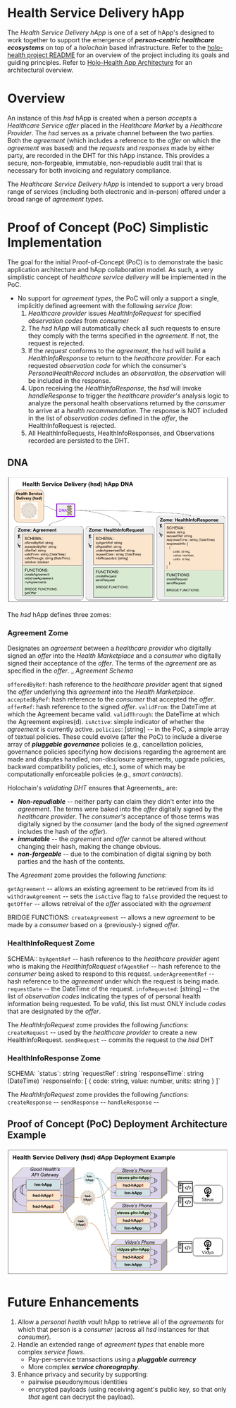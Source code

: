# Health Service Delivery hApp
The _Health Service Delivery hApp_ is one of a set of hApp's designed to work together to support the emergence of _**person-centric healthcare ecosystems**_ on top of a _holochain_ based infrastructure. Refer to the [holo-health project README](../README.md) for an overview of the project including its goals and guiding principles. Refer to [Holo-Health App Architecture](../holo-health-app-architecture.md) for an architectural overview.

# Overview
An instance of this _hsd_ hApp is created when a person _accepts_ a _Healthcare Service offer_ placed in the _Healthcare Market_ by a _Healthcare Provider_. The _hsd_ serves as a private channel between the two parties. Both the _agreement_ (which includes a reference to the _offer_ on which the _agreement_ was based) and the _requests_ and _responses_ made by either party, are recorded in the DHT for this hApp instance. This provides a secure, non-forgeable, immutable, non-repudiable audit trail that is necessary for both invoicing and regulatory compliance. 

The _Healthcare Service Delivery hApp_ is intended to support a very broad range of services (including both electronic and in-person) offered under a broad range of _agreement types_. 

# Proof of Concept (PoC) Simplistic Implementation 
The goal for the initial Proof-of-Concept (PoC) is to demonstrate the basic application architecture and hApp collaboration model. As such, a very simplistic concept of _healthcare service delivery_ will be implemented in the PoC.

* No support for _agreement types_, the PoC will only a support a single, implicitly defined agreement with the following _service flow_:
   1. _Healthcare provider_ issues _HealthInfoRequest_ for specified _observation codes_ from _consumer_
   1. The _hsd hApp_ will automatically check all such requests to ensure they comply with the terms specified in the _agreement_. If not, the request is  rejected.
   1. If the _request_ conforms to the _agreement_, the _hsd_ will build a _HealthInfoResponse_ to return to the _healthcare provider_. For each requested _observation code_ for which the consumer's _PersonalHealthRecord_ includes an _observation_, the _observation_ will be included in the response. 
   1. Upon receiving the _HealthInfoResponse_, the _hsd_ will invoke _handleResponse_ to trigger the _healthcare provider's_ analysis logic to analyze the personal health observations returned by the _consumer_ to arrive at a _health recommendation_. The    response is NOT included in the list of _observation codes_ defined in the _offer_, the HealthInfoRequest is rejected.
   1. All HealthInfoRequests, HealthInfoResponses, and Observations recorded are persisted to the DHT.

## DNA
![Figure 1. Health Service Delivery DNA](../images/hsd-dna.png)

The _hsd_ hApp defines three zomes:

### Agreement Zome
Designates an _agreement_ between a _healthcare provider_ who digitally signed an _offer_ into the _Health Marketplace_ and a _consumer_ who digitally signed their acceptance of the _offer_. The terms of the _agreement_ are as specified in the _offer_. _
_Agreement Schema_

`offeredByRef`: hash reference to the _healthcare provider_ agent that signed the _offer_ underlying this _agreement_ into the _Health Marketplace_.
`acceptedByRef`: hash reference to the _consumer_ that accepted the _offer_.
`offerRef`: hash reference to the signed _offer_.
`validFrom`: the DateTime at which the Agreement became valid.
`validThrough`: the DateTime at which the Agreement expires(d).
`isActive`: simple indicator of whether the _agreement_ is currently active.
`policies`: [string] -- in the PoC, a simple array of textual policies. These could evolve (after the PoC) to include a diverse array of _**pluggable governance**_ policies (e.g., cancellation policies, governance policies specifying how decisions regarding the agreement are made and disputes handled, non-disclosure agreements, upgrade policies, backward compatibility policies, etc.), some of which may be computationally enforceable policies (e.g., _smart contracts_).

Holochain's _validating DHT_ ensures that Agreements_ are:
   * _**Non-repudiable**_ -- neither party can claim they didn't enter into the _agreement_. The terms were baked into the _offer_ digitally signed by the _healthcare provider_. The _consumer's_ acceptance of those terms was digitally signed by the _consumer_ (and the body of the signed _agreement_ includes the hash of the _offer_). 
   * _**immutable**_ -- the _agreement_ and _offer_ cannot be altered without changing their hash, making the change obvious.
   * _**non-forgeable**_ -- due to the combination of digital signing by both parties and the hash of the contents. 

The _Agreement_ zome provides the following _functions_:

`getAgreement` -- allows an existing agreement to be retrieved from its id
`withdrawAgreement` -- sets the `isActive` flag to `false` provided the request to 
`getOffer` -- allows retreival of the _offer_ associated with the _agreement_

BRIDGE FUNCTIONS:
`createAgreement` -- allows a new _agreement_ to be made by a _consumer_ based on a (previously-) signed _offer_.

### HealthInfoRequest Zome

SCHEMA::
`byAgentRef` -- hash reference to the _healthcare provider_ agent who is making the _HealthInfoRequest_
`ofAgentRef` -- hash reference to the _consumer_ being asked to respond to this request.
`underAgreementRef` -- hash reference to the _agreement_ under which the request is being made.
`requestDate` -- the DateTime of the request.
`infoRequested`: [string] -- the list of _observation codes_ indicating the types of of personal health information being requested. To be _valid_, this list must ONLY include _codes_ that are designated by the _offer_. 

The _HealthInfoRequest_ zome provides the following _functions_:
`createRequest` -- used by the _healthcare provider_ to create a new HealthInfoRequest.
`sendRequest` -- commits the request to the _hsd_ DHT

### HealthInfoResponse Zome
<TODO>
SCHEMA:
`status`: string
`requestRef`: string
`responseTime`: string (DateTime)
`responseInfo: [
   {
       code: string,
        value: number,
        units: string
   }
]`

The _HealthInfoRequest_ zome provides the following _functions_:
`createResponse` -- 
`sendResponse` -- 
`handleResponse` --


## Proof of Concept (PoC) Deployment Architecture Example
![Figure 2. Example hsd hApp Deployment](../images/hsd-deployment-example.png)

# Future Enhancements
1. Allow a _personal health vault_ hApp to retrieve all of the _agreements_ for which that person is a _consumer_ (across all _hsd_ instances for that _consumer_).
1. Handle an extended range of _agreement types_ that enable more complex _service flows_.
   * Pay-per-service transactions using a _**pluggable currency**_
   * More complex _**service choreography**_.
1. Enhance privacy and security by supporting:
   * pairwise pseudonymous identities
   * encrypted payloads (using receiving agent's public key, so that only _that_ agent can decrypt the payload).


